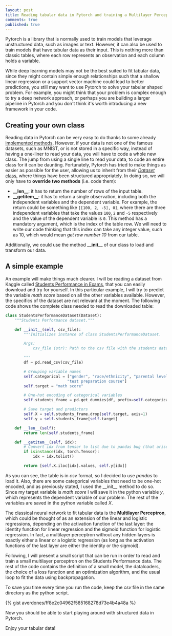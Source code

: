 ```yaml
---
layout: post
title: Reading tabular data in Pytorch and training a Multilayer Perceptron
comments: true
published: true
---
```


Pytorch is a library that is normally used to train models that leverage unstructured data, such as images or text. However, it can also be used to train models that have tabular data as their input. This is nothing more than classic tables, where each row represents an observation and each column holds a variable. 

While deep learning models may not be the best suited to fit tabular data, since they might contain simple enough relationships such that a shallow linear regression or a support vector machine could lead to better predictions, you still may want to use Pytorch to solve your tabular shaped problem. For example, you might think that your problem is complex enough to try a deep network approach, or perhaps you are building a larger pipeline in Pytorch and you don't think it's worth introducing a new framework in your code.

## Creating your own class

Reading data in Pytorch can be very easy to do thanks to some already [implemented methods](https://pytorch.org/docs/stable/torchvision/datasets.html#imagefolder). However, if your data is not one of the famous datasets, such as MNIST, or is not stored in a specific way, instead of having a one-liner to read your data, you will have to code a whole new class. The jump from using a single line to read your data, to code an entire class for it can be daunting. Fortunately, Pytorch has tried to make things as easier as possible for the user, allowing us to inherit from their [*Dataset* class](https://pytorch.org/docs/stable/_modules/torch/utils/data/dataset.html#Dataset), where things have been structured appropriately. In doing so, we will only have to **override two methods** (i.e. code them):

- **\_\_len\_\_**: it has to return the number of rows of the input table.
- **\_\_getitem\_\_**: it has to return a single observation, including both the independent variables and the dependent variable. For example, the return could be something like `[[100, 2, -5], 0]`, where there are three independent variables that take the values `100`, `2` and `-5` respectively and the value of the dependent variable is `0`. This method has a mandatory argument, which is the index of the table row. We will need to write our code thinking that this index can take any integer value, such as 10, which would mean *get row number 10* from our table. 

Additionally, we could use the method **\_\_init\_\_** of our class to load and transform our data.

## A simple example

An example will make things much clearer. I will be reading a dataset from Kaggle called [Students Performance in Exams](https://www.kaggle.com/spscientist/students-performance-in-exams), that you can easily download and try for yourself. In this particular example, I will try to predict the variable *math score* based on all the other variables available. However, the specifics of the dataset are not relevant at the moment. The following code shows the complete class needed to read the downloaded table:

```python
class StudentsPerformanceDataset(Dataset):
    """Students Performance dataset."""

    def __init__(self, csv_file):
        """Initializes instance of class StudentsPerformanceDataset.

        Args:
            csv_file (str): Path to the csv file with the students data.

        """
        df = pd.read_csv(csv_file)

        # Grouping variable names
        self.categorical = ["gender", "race/ethnicity", "parental level of education", "lunch",
                           "test preparation course"]
        self.target = "math score"

        # One-hot encoding of categorical variables
        self.students_frame = pd.get_dummies(df, prefix=self.categorical)

        # Save target and predictors
        self.X = self.students_frame.drop(self.target, axis=1)
        self.y = self.students_frame[self.target]

    def __len__(self):
        return len(self.students_frame)

    def __getitem__(self, idx):
        # Convert idx from tensor to list due to pandas bug (that arises when using pytorch's random_split)
        if isinstance(idx, torch.Tensor):
            idx = idx.tolist()

        return [self.X.iloc[idx].values, self.y[idx]]
```
 
As you can see, the table is in *csv* format, so I decided to use *pandas* to load it. Also, there are some categorical variables that need to be one-hot encoded, and as previously stated, I used the \_\_init\_\_ method to do so. Since my target variable is *math score* I will save it in the python variable *y*, which represents the dependent variable of our problem. The rest of the variables are saved in the python variable called *X*.

The classical neural network to fit tabular data is the **Multilayer Perceptron**, which could be thought of as an extension of the linear and logistic regressions, depending on the activation function of the last layer: the identity function for linear regression and the sigmoid function for logistic regression. In fact, a multilayer perceptron without any hidden layers is exactly either a linear or a logistic regression (as long as the activation functions of the last layer are either the identity or the sigmoid).

Following, I will present a small script that can be run in order to read and train a small multilayer perceptron on the Students Performance data. The rest of the code contains the definition of a small model, the dataloaders, the choice of a loss function and an optimization algorithm, and the usual loop to fit the data using backpropagation.

To save you time every time you run the code, keep the *csv* file in the same directory as the python script.

{% gist averdones/ff8e2c04962f585168278d73e4b4a48a %}

Now you should be able to start playing around with structured data in Pytorch. 

Enjoy your tabular data!
